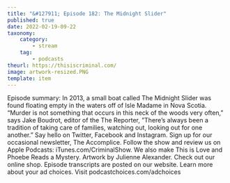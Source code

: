 ```yaml
---
title: "&#127911; Episode 182: The Midnight Slider"
published: true
date: 2022-02-19-09-22
taxonomy:
    category:
        - stream
    tag:
        - podcasts
theurl: https://thisiscriminal.com/
image: artwork-resized.PNG
template: item
---
```


Episode summary: In 2013, a small boat called The Midnight Slider was found floating empty in the waters off of Isle Madame in Nova Scotia. &ldquo;Murder is not something that occurs in this neck of the woods very often,&rdquo; says Jake Boudrot, editor of the The Reporter, &rdquo;There&rsquo;s always been a tradition of taking care of families, watching out, looking out for one another.&rdquo; Say hello on Twitter, Facebook and Instagram. Sign up for our occasional newsletter, The Accomplice. Follow the show and review us on Apple Podcasts: iTunes.com/CriminalShow. We also make This is Love and Phoebe Reads a Mystery. Artwork by Julienne Alexander. Check out our online shop. Episode transcripts are posted on our website. Learn more about your ad choices. Visit podcastchoices.com/adchoices
